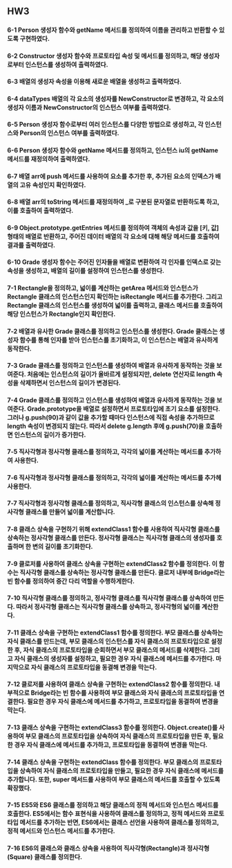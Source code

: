## HW3

#### 6-1 Person 생성자 함수와 getName 메서드를 정의하여 이름을 관리하고 반환할 수 있도록 구현하였다.

#### 6-2 Constructor 생성자 함수와 프로토타입 속성 및 메서드를 정의하고, 해당 생성자로부터 인스턴스를 생성하여 출력하였다.

#### 6-3 배열의 생성자 속성을 이용해 새로운 배열을 생성하고 출력하였다.

#### 6-4 dataTypes 배열의 각 요소의 생성자를 NewConstructor로 변경하고, 각 요소의 생성자 이름과 NewConstructor의 인스턴스 여부를 출력하였다.

#### 6-5 Person 생성자 함수로부터 여러 인스턴스를 다양한 방법으로 생성하고, 각 인스턴스와 Person의 인스턴스 여부를 출력하였다.

#### 6-6 Person 생성자 함수와 getName 메서드를 정의하고, 인스턴스 iu의 getName 메서드를 재정의하여 출력하였다.

#### 6-7 배열 arr에 push 메서드를 사용하여 요소를 추가한 후, 추가된 요소의 인덱스가 배열의 고유 속성인지 확인하였다.

#### 6-8 배열 arr의 toString 메서드를 재정의하여 _로 구분된 문자열로 반환하도록 하고, 이를 호출하여 출력하였다.

#### 6-9 Object.prototype.getEntries 메서드를 정의하여 객체의 속성과 값을 [키, 값] 형태의 배열로 반환하고, 주어진 데이터 배열의 각 요소에 대해 해당 메서드를 호출하여 결과를 출력하였다.

#### 6-10 Grade 생성자 함수는 주어진 인자들을 배열로 변환하여 각 인자를 인덱스로 갖는 속성을 생성하고, 배열의 길이를 설정하여 인스턴스를 생성한다.

#### 7-1 Rectangle을 정의하고, 넓이를 계산하는 getArea 메서드와 인스턴스가 Rectangle 클래스의 인스턴스인지 확인하는 isRectangle 메서드를 추가한다. 그리고 Rectangle 클래스의 인스턴스를 생성하여 넓이를 출력하고, 클래스 메서드를 호출하여 해당 인스턴스가 Rectangle인지 확인한다.

#### 7-2 배열과 유사한 Grade 클래스를 정의하고 인스턴스를 생성한다. Grade 클래스는 생성자 함수를 통해 인자를 받아 인스턴스를 초기화하고, 이 인스턴스는 배열과 유사하게 동작한다.

#### 7-3 Grade 클래스를 정의하고 인스턴스를 생성하여 배열과 유사하게 동작하는 것을 보여준다. 처음에는 인스턴스의 길이가 올바르게 설정되지만, delete 연산자로 length 속성을 삭제하면서 인스턴스의 길이가 변경된다.

#### 7-4  Grade 클래스를 정의하고 인스턴스를 생성하여 배열과 유사하게 동작하는 것을 보여준다. Grade.prototype을 배열로 설정하면서 프로토타입에 초기 요소를 설정한다. 그러나 g.push(90)과 같이 값을 추가할 때마다 인스턴스에 직접 속성을 추가하므로 length 속성이 변경되지 않는다. 따라서 delete g.length 후에 g.push(70)을 호출하면 인스턴스의 길이가 증가한다.

#### 7-5 직사각형과 정사각형 클래스를 정의하고, 각각의 넓이를 계산하는 메서드를 추가하여 사용한다.

#### 7-6 직사각형과 정사각형 클래스를 정의하고, 각각의 넓이를 계산하는 메서드를 추가헤 사용한다.

#### 7-7 직사각형과 정사각형 클래스를 정의하고, 직사각형 클래스의 인스턴스를 상속해 정사각형 클래스를 만들어 넓이를 계산합니다.

#### 7-8 클래스 상속을 구현하기 위해 extendClass1 함수를 사용하여 직사각형 클래스를 상속하는 정사각형 클래스를 만든다. 정사각형 클래스는 직사각형 클래스의 생성자를 호출하며 한 변의 길이를 초기화한다.

#### 7-9 클로저를 사용하여 클래스 상속을 구현하는 extendClass2 함수를 정의한다. 이 함수는 직사각형 클래스를 상속하는 정사각형 클래스를 만든다. 클로저 내부에 Bridge라는 빈 함수를 정의하여 중간 다리 역할을 수행하게한다.

#### 7-10 직사각형 클래스를 정의하고, 정사각형 클래스를 직사각형 클래스를 상속하여 만든다. 따라서 정사각형 클래스는 직사각형 클래스를 상속하고, 정사각형의 넓이를 계산한다.

#### 7-11 클래스 상속을 구현하는 extendClass1 함수를 정의한다. 부모 클래스를 상속하는 자식 클래스를 만드는데, 부모 클래스의 인스턴스를 자식 클래스의 프로토타입으로 설정한 후, 자식 클래스의 프로토타입을 순회하면서 부모 클래스의 메서드를 삭제한다. 그리고 자식 클래스의 생성자를 설정하고, 필요한 경우 자식 클래스에 메서드를 추가한다. 마지막으로 자식 클래스의 프로토타입을 동결해 변경을 막는다.

#### 7-12 클로저를 사용하여 클래스 상속을 구현하는 extendClass2 함수를 정의한다. 내부적으로 Bridge라는 빈 함수를 사용하여 부모 클래스와 자식 클래스의 프로토타입을 연결한다. 필요한 경우 자식 클래스에 메서드를 추가하고, 프로토타입을 동결하여 변경을 막는다.

#### 7-13 클래스 상속을 구현하는 extendClass3 함수를 정의한다. Object.create()를 사용하여 부모 클래스의 프로토타입을 상속하여 자식 클래스의 프로토타입을 만든 후, 필요한 경우 자식 클래스에 메서드를 추가하고, 프로토타입을 동결하여 변경을 막는다.

#### 7-14 클래스 상속을 구현하는 extendClass 함수를 정의한다. 부모 클래스의 프로토타입을 상속하여 자식 클래스의 프로토타입을 만들고, 필요한 경우 자식 클래스에 메서드를 추가합니다. 또한, super 메서드를 사용하여 부모 클래스의 메서드를 호출할 수 있도록 확장했다.

#### 7-15 ES5와 ES6 클래스를 정의하고 해당 클래스의 정적 메서드와 인스턴스 메서드를 호출한다. ES5에서는 함수 표현식을 사용하여 클래스를 정의하고, 정적 메서드와 프로토타입 메서드를 추가하는 반면, ES6에서는 클래스 선언을 사용하여 클래스를 정의하고, 정적 메서드와 인스턴스 메서드를 추가한다.

#### 7-16 ES6의 클래스와 클래스 상속을 사용하여 직사각형(Rectangle)과 정사각형(Square) 클래스를 정의한다.


